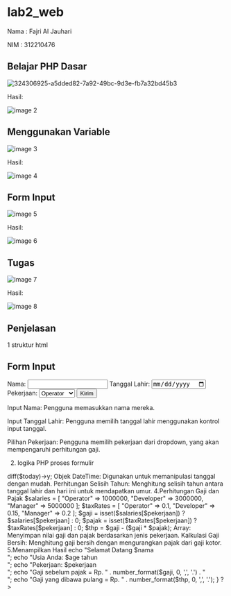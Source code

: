 # lab2_web

Nama : Fajri Al Jauhari

NIM  : 312210476

## Belajar PHP Dasar
![324306925-a5dded82-7a92-49bc-9d3e-fb7a32bd45b3](https://github.com/allfazri2001/lab2_web/assets/167978131/deff4bf8-2bd7-4e69-b79d-aea6a93c916e)



Hasil:

![image 2](https://github.com/allfazri2001/lab2_web/assets/167978131/fcc89a04-c7b6-463d-b598-e245f41a9f9c)




## Menggunakan Variable
![image 3](https://github.com/allfazri2001/lab2_web/assets/167978131/6716736e-9d0e-4e06-bad8-fa2140f2f3dc)


Hasil:

![image 4](https://github.com/allfazri2001/lab2_web/assets/167978131/53d5eb2b-d2a4-4f41-b194-b4d879e8c2c8)



## Form Input
![image 5](https://github.com/allfazri2001/lab2_web/assets/167978131/858125e5-9217-4962-8896-8a6cb29498d0)



Hasil:

![image 6](https://github.com/allfazri2001/lab2_web/assets/167978131/5b597bdf-21bb-4bce-8f35-bf9689ad8cd6)



## Tugas
![image 7](https://github.com/allfazri2001/lab2_web/assets/167978131/4bcfdc02-15f5-4845-97d3-9c4a0d9171d0)


Hasil:

![image 8](https://github.com/allfazri2001/lab2_web/assets/167978131/67652ad4-fdb3-4bf6-a93e-5b62a1eaf280)




## Penjelasan

1 struktur html 

<!DOCTYPE html>
<html lang="en">
<head>
    <meta charset="UTF-8">
    <title>PHP Dasar</title>
</head>
<body>
    <h2>Form Input</h2>
    <form method="post">
        <label>Nama: </label>
        <input type="text" name="nama">
        <label>Tanggal Lahir: </label>
        <input type="date" name="tanggal_lahir">
        <label>Pekerjaan: </label>
        <select name="pekerjaan">
            <option value="Operator">Operator</option>
            <option value="Developer">Developer</option>
            <option value="Manager">Manager</option>
        </select>
        <input type="submit" value="Kirim">
    </form>

Input Nama: Pengguna memasukkan nama mereka.

Input Tanggal Lahir: Pengguna memilih tanggal lahir menggunakan kontrol input tanggal.

Pilihan Pekerjaan: Pengguna memilih pekerjaan dari dropdown, yang akan mempengaruhi perhitungan gaji.

2. logika PHP proses formulir

<?php
if ($_SERVER["REQUEST_METHOD"] == "POST" && isset($_POST['nama']) && isset($_POST['tanggal_lahir']) && isset($_POST['pekerjaan'])) {
    $nama = htmlspecialchars($_POST['nama']);
    $tanggal_lahir = $_POST['tanggal_lahir'];
    $pekerjaan = $_POST['pekerjaan'];


Pengecekan Metode dan Data: Memeriksa apakah formulir telah dikirim menggunakan metode POST dan semua data yang diperlukan ada.

Sanitisasi Input: Fungsi htmlspecialchars digunakan untuk menghindari serangan XSS (Cross-Site Scripting) dengan membersihkan input nama dari tag HTML atau karakter khusus.


3. kalkulasi umur

    $birthdate = new DateTime($tanggal_lahir);
    $today = new DateTime('today');
    $age = $birthdate->diff($today)->y;

Objek DateTime: Digunakan untuk memanipulasi tanggal dengan mudah.

Perhitungan Selisih Tahun: Menghitung selisih tahun antara tanggal lahir dan hari ini untuk mendapatkan umur.

4.Perhitungan Gaji dan Pajak  

    $salaries = [
        "Operator" => 1000000,
        "Developer" => 3000000,
        "Manager" => 5000000
    ];
    $taxRates = [
        "Operator" => 0.1,
        "Developer" => 0.15,
        "Manager" => 0.2
    ];
    $gaji = isset($salaries[$pekerjaan]) ? $salaries[$pekerjaan] : 0;
    $pajak = isset($taxRates[$pekerjaan]) ? $taxRates[$pekerjaan] : 0;
    $thp = $gaji - ($gaji * $pajak);


Array: Menyimpan nilai gaji dan pajak berdasarkan jenis pekerjaan.

Kalkulasi Gaji Bersih: Menghitung gaji bersih dengan mengurangkan pajak dari gaji kotor.

5.Menampilkan Hasil

    echo "Selamat Datang $nama<br>";
    echo "Usia Anda: $age tahun<br>";
    echo "Pekerjaan: $pekerjaan<br>";
    echo "Gaji sebelum pajak = Rp. " . number_format($gaji, 0, ',', '.') . "<br>";
    echo "Gaji yang dibawa pulang = Rp. " . number_format($thp, 0, ',', '.');
}
?>
</body>
</html>


